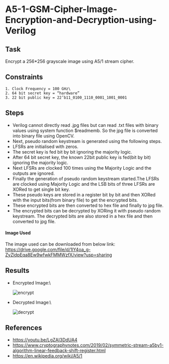 # A5-1-GSM-Cipher-Image-Encryption-and-Decryption-using-Verilog

## Task
 Encrypt a 256*256 grayscale image using A5/1 stream cipher.

## Constraints

    1. Clock Frequency = 100 GHz\
    2. 64 bit secret key = “hardware”
    3. 22 bit public key = 22’b11_0100_1110_0001_1001_0001

## Steps

- Verilog cannot directly read .jpg files but can read .txt files with binary values using system function $readmemb. So the jpg file is converted into binary file using OpenCV.
- Next, pseudo random keystream is generated using the following steps.
- LFSRs are initialised with zeros.
- The secret key is fed bit by bit ignoring the majority logic.
- After 64 bit secret key, the known 22bit public key is fed(bit by bit) ignoring the majority logic.
- Next LFSRs are clocked 100 times using the Majority Logic and the outputs are ignored.
- Finally the generation of pseudo random keystream started.The LFSRs are clocked using Majority Logic and the LSB bits of three LFSRs are XORed to get single bit key.
- These pseudo keys are stored in a register bit by bit and then XORed with the input bits(from binary file) to get the encrypted bits.
- These encrypted bits are then converted to hex file and finally to jpg file.
- The encrypted bits can be decrypted by XORing it with pseudo random keystream. The decrypted bits are also stored in a hex file and then converted to jpg file.
 
#### Image Used

The image used can be downloaded from below link:
https://drive.google.com/file/d/1lY4oa_g-ZyZldpEqa8Ew9wfwkFMMWzfX/view?usp=sharing

## Results

- Encrypted Image:\

   ![encrypt](https://user-images.githubusercontent.com/77710362/177014251-d0d4d915-07b9-487b-886f-99e5fb6eb217.jpg)
- Decrypted Image:\

   ![decrypt](https://user-images.githubusercontent.com/77710362/177014243-24200adb-3578-4740-9faf-5c7fa4cc8771.jpg)
 
## References

- https://youtu.be/LgZAI3DdUA4
- https://www.cryptographynotes.com/2019/02/symmetric-stream-a5by1-algorithm-linear-feedback-shift-register.html
- https://en.wikipedia.org/wiki/A5/1


